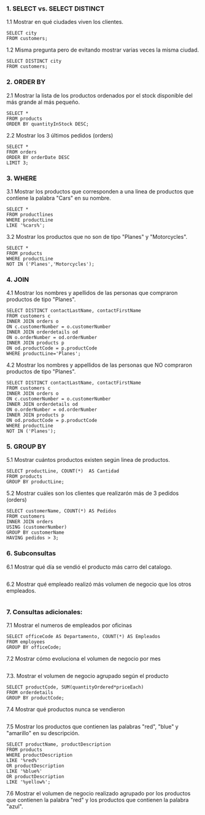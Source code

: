 ### 1. SELECT vs. SELECT DISTINCT
 
1.1 Mostrar en qué ciudades viven los clientes.

~~~mysql
SELECT city 
FROM customers;
~~~

1.2 Misma pregunta pero de evitando mostrar varias veces la misma ciudad.

~~~mysql
SELECT DISTINCT city 
FROM customers;
~~~

### 2. ORDER BY 

2.1 Mostrar la lista de los productos ordenados por el stock disponible del más grande al más pequeño.

~~~mysql
SELECT * 
FROM products 
ORDER BY quantityInStock DESC;
~~~

2.2 Mostrar los 3 últimos pedidos (orders)

~~~mysql
SELECT * 
FROM orders 
ORDER BY orderDate DESC 
LIMIT 3;
~~~

### 3. WHERE

3.1 Mostrar los productos que corresponden a una linea de productos que contiene la palabra "Cars" en su nombre.

~~~mysql
SELECT * 
FROM productlines 
WHERE productLine 
LIKE '%cars%';
~~~

3.2 Mostrar los productos que no son de tipo "Planes" y "Motorcycles".

~~~mysql
SELECT * 
FROM products 
WHERE productLine 
NOT IN ('Planes','Motorcycles');
~~~

### 4. JOIN

4.1 Mostrar los nombres y apellidos de las personas que compraron productos de tipo "Planes".

~~~mysql
SELECT DISTINCT contactLastName, contactFirstName
FROM customers c 
INNER JOIN orders o 
ON c.customerNumber = o.customerNumber 
INNER JOIN orderdetails od 
ON o.orderNumber = od.orderNumber 
INNER JOIN products p 
ON od.productCode = p.productCode 
WHERE productLine='Planes';
~~~

4.2 Mostrar los nombres y appellidos de las personas que NO compraron productos de tipo "Planes".

~~~mysql
SELECT DISTINCT contactLastName, contactFirstName 
FROM customers c 
INNER JOIN orders o 
ON c.customerNumber = o.customerNumber 
INNER JOIN orderdetails od 
ON o.orderNumber = od.orderNumber 
INNER JOIN products p 
ON od.productCode = p.productCode 
WHERE productLine 
NOT IN ('Planes');
~~~

### 5. GROUP BY

5.1 Mostrar cuántos productos existen según linea de productos.

~~~mysql
SELECT productLine, COUNT(*)  AS Cantidad
FROM products 
GROUP BY productLine;
~~~

5.2 Mostrar cuáles son los clientes que realizarón más de 3 pedidos (orders)

~~~mysql
SELECT customerName, COUNT(*) AS Pedidos 
FROM customers 
INNER JOIN orders 
USING (customerNumber) 
GROUP BY customerName 
HAVING pedidos > 3;
~~~

### 6. Subconsultas

6.1 Mostrar qué día se vendió el producto más carro del catalogo.

~~~mysql
~~~

6.2 Mostrar qué empleado realizó más volumen de negocio que los otros empleados.

~~~mysql
~~~

### 7. Consultas adicionales:

7.1 Mostrar el numeros de empleados por oficinas

~~~mysql
SELECT officeCode AS Departamento, COUNT(*) AS Empleados
FROM employees 
GROUP BY officeCode;
~~~

7.2 Mostrar cómo evoluciona el volumen de negocio por mes

~~~mysql
~~~

7.3. Mostrar el volumen de negocio agrupado según el producto

~~~mysql
SELECT productCode, SUM(quantityOrdered*priceEach)
FROM orderdetails 
GROUP BY productCode; 
~~~

7.4 Mostrar qué productos nunca se vendieron

~~~mysql
~~~

7.5 Mostrar los productos que contienen las palabras "red", "blue" y "amarillo" en su descripción.

~~~mysql
SELECT productName, productDescription 
FROM products 
WHERE productDescription 
LIKE '%red%' 
OR productDescription 
LIKE '%blue%' 
OR productDescription 
LIKE '%yellow%';
~~~

7.6 Mostrar el volumen de negocio realizado agrupado por los productos que contienen la palabra "red" y los productos que contienen la palabra "azul".

~~~mysql
~~~